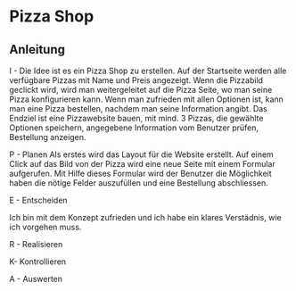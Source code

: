# Pizza Shop

## Anleitung

I - Die Idee ist es ein Pizza Shop zu erstellen. Auf der Startseite werden alle verfügbare Pizzas mit Name und Preis angezeigt.
Wenn die Pizzabild geclickt wird, wird man weitergeleitet auf die Pizza Seite, wo man seine Pizza konfigurieren kann.
Wenn man zufrieden mit allen Optionen ist, kann man eine Pizza bestellen, nachdem man seine Information angibt.
Das Endziel ist eine Pizzawebsite bauen, mit mind. 3 Pizzas, die gewählte Optionen speichern, angegebene Information vom Benutzer prüfen,
Bestellung anzeigen.

P - Planen
Als erstes wird das Layout für die Website erstellt. Auf einem Click auf das Bild von der Pizza wird eine neue Seite mit einem Formular aufgerufen.
Mit Hilfe dieses Formular wird der Benutzer die Möglichkeit haben die nötige Felder auszufüllen und eine Bestellung abschliessen.

E - Entscheiden

Ich bin mit dem Konzept zufrieden und ich habe ein klares Verstädnis, wie ich vorgehen muss.

R - Realisieren

K- Kontrollieren

A - Auswerten

